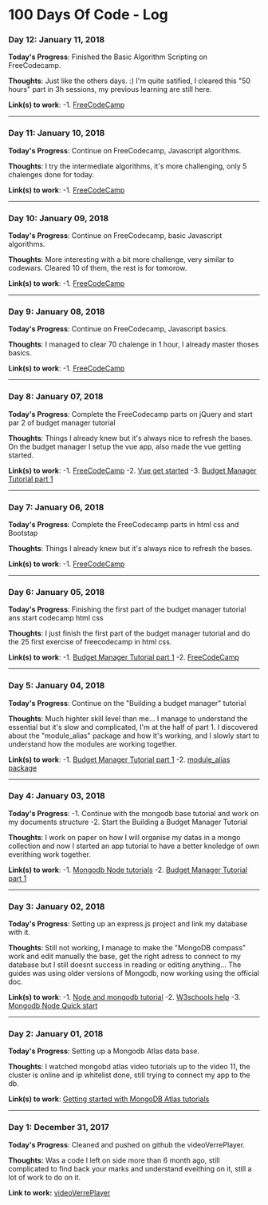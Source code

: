 # 100 Days Of Code - Log

### Day 12: January 11, 2018 

**Today's Progress**: Finished the Basic Algorithm Scripting on FreeCodecamp.

**Thoughts**: Just like the others days. :) I'm quite satified, I cleared this "50 hours" part in 3h sessions, my previous learning are still here.

**Link(s) to work**: 
-1. [FreeCodeCamp](https://www.freecodecamp.org/leomarius)

-----------

### Day 11: January 10, 2018 

**Today's Progress**: Continue on FreeCodecamp, Javascript algorithms.

**Thoughts**: I try the intermediate algorithms, it's more challenging, only 5 chalenges done for today.

**Link(s) to work**: 
-1. [FreeCodeCamp](https://www.freecodecamp.org/leomarius)

-----------

### Day 10: January 09, 2018 

**Today's Progress**: Continue on FreeCodecamp, basic Javascript algorithms.

**Thoughts**: More interesting with a bit more challenge, very similar to codewars. Cleared 10 of them, the rest is for tomorow.

**Link(s) to work**: 
-1. [FreeCodeCamp](https://www.freecodecamp.org/leomarius)

-----------

### Day 9: January 08, 2018 

**Today's Progress**: Continue on FreeCodecamp, Javascript basics.

**Thoughts**: I managed to clear 70 chalenge in 1 hour, I already master thoses basics.

**Link(s) to work**: 
-1. [FreeCodeCamp](https://www.freecodecamp.org/leomarius)

-----------

### Day 8: January 07, 2018 

**Today's Progress**: Complete the FreeCodecamp parts on jQuery and start par 2 of budget manager tutorial

**Thoughts**: Things I already knew but it's always nice to refresh the bases.
On the budget manager I setup the vue app, also made the vue getting started.

**Link(s) to work**: 
-1. [FreeCodeCamp](https://www.freecodecamp.org/leomarius)
-2. [Vue get started](https://vuejs.org/v2/guide/)
-3. [Budget Manager Tutorial part 1](https://codeburst.io/building-a-budget-manager-with-vue-js-and-node-js-part-ii-f08c410c944d)


-----------

### Day 7: January 06, 2018 

**Today's Progress**: Complete the FreeCodecamp parts in html css and Bootstap

**Thoughts**: Things I already knew but it's always nice to refresh the bases.

**Link(s) to work**: 
-1. [FreeCodeCamp](https://www.freecodecamp.org/leomarius)

-----------

### Day 6: January 05, 2018 

**Today's Progress**: Finishing the first part of the budget manager tutorial ans start codecamp html css

**Thoughts**: I just finish the first part of the budget manager tutorial and do the 25 first exercise of freecodecamp in html css.

**Link(s) to work**: 
-1. [Budget Manager Tutorial part 1](https://codeburst.io/building-a-budget-manager-with-vue-js-and-node-js-part-i-f3d7311822a8)
-2. [FreeCodeCamp](https://www.freecodecamp.org/challenges/nest-an-anchor-element-within-a-paragraph)

-------------

### Day 5: January 04, 2018 

**Today's Progress**: Continue on the "Building a budget manager" tutorial

**Thoughts**: Much highter skill level than me... I manage to understand the essential but it's slow and complicated, I'm at the half of part 1.
I discovered about the "module_alias" package and how it's working, and I slowly start to understand how the modules are working together. 

**Link(s) to work**: 
-1. [Budget Manager Tutorial part 1](https://codeburst.io/building-a-budget-manager-with-vue-js-and-node-js-part-i-f3d7311822a8)
-2. [module_alias package](https://www.npmjs.com/package/module-alias)

-------------

### Day 4: January 03, 2018 

**Today's Progress**: -1. Continue with the mongodb base tutorial and work on my documents structure
-2. Start the Building a Budget Manager Tutorial

**Thoughts**: I work on paper on how I will organise my datas in a mongo collection and now I started an app tutorial to have a better knoledge of own everithing work together.

**Link(s) to work**: 
-1. [Mongodb Node tutorials](http://mongodb.github.io/node-mongodb-native/3.0/tutorials/projections/)
-2. [Budget Manager Tutorial part 1](https://codeburst.io/building-a-budget-manager-with-vue-js-and-node-js-part-i-f3d7311822a8)

-------------

### Day 3: January 02, 2018 

**Today's Progress**: Setting up an express.js project and link my database with it.

**Thoughts**: Still not working, I manage to make the "MongoDB compass" work and edit manually the base, get the right adress to connect to my database but I still doesnt success in reading or editing anything...
The guides was using older versions of Mongodb, now working using the official doc.

**Link(s) to work**:
-1. [Node and mongodb tutorial](https://zestedesavoir.com/tutoriels/312/debuter-avec-mongodb-pour-node-js/)
-2. [W3schools help](https://www.w3schools.com/nodejs/nodejs_mongodb.asp)
-3. [Mongodb Node Quick start](http://mongodb.github.io/node-mongodb-native/3.0/quick-start/quick-start/)

-------------

### Day 2: January 01, 2018 

**Today's Progress**: Setting up a Mongodb Atlas data base.

**Thoughts**: I watched mongobd atlas video tutorials up to the video 11, the cluster is online and ip whitelist done, still trying to connect my app to the db.

**Link(s) to work**: [ Getting started with MongoDB Atlas tutorials](https://www.youtube.com/watch?v=tpz-6Trd1UI&list=PL4RCxklHWZ9smTpR3hUdq53Su601yCPLj&index=8)

-------------

### Day 1: December 31, 2017

**Today's Progress**: Cleaned and pushed on github the videoVerrePlayer.

**Thoughts:** Was a code I left on side more than 6 month ago, still complicated to find back your marks and understand eveithing on it, still a lot of work to do on it.

**Link to work:** [videoVerrePlayer](https://github.com/LeoMarius/videoVerrePlayer)

